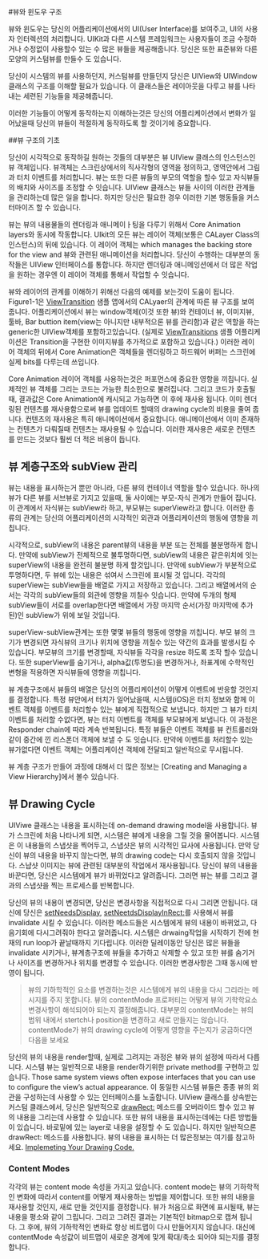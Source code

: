 #뷰와 윈도우 구조


뷰와 윈도우는 당신의 어플리케이션에서의 UI(User Interface)를 보여주고, UI의 사용자 인터렉션의 처리합니다. UIKit과 다른 시스템 프레임워크는 사용자들이 조금 수정하거나 수정없이 사용할수 있는 수 많은 뷰들을 제공해줍니다.
당신은 또한 표준뷰와 다른 모양의 커스텀뷰를 만들수 도 있습니다. 

당신이 시스템의 뷰를 사용하던지, 커스텀뷰를 만들던지 당신은 UIView와 UIWindow 클래스의 구조를 이해할 필요가 있습니다. 이 클래스들은 레이아웃을 다루고 뷰를 나타내는 세련된 기능들을 제공해줍니다.

이러한 기능들이 어떻게 동작하는지 이해하는것은 당신의 어플리케이션에서 변화가 일어났을때 당신의 뷰들이 적절하게 동작하도록 할 것이기에 중요합니다.


##뷰 구조의 기초

당신이 시각적으로 동작하길 원하는 것들의 대부분은 뷰  UIView 클래스의 인스턴스인 뷰 객체입니다. 뷰객체는 스크린상에서의 직사각형의 영역을 정의하고, 영역안에서 그림과 터치 이벤트를 처리합니다. 뷰는 또한 다른 뷰들의 부모의 역할을 할수 있고 자식뷰들의 배치와 사이즈를 조정할 수 잇습니다. UIView 클래스는 뷰들 사이의 이러한 관계들을 관리하는데 많은 일을 합니다. 하지만 당신은 필요한 경우 이러한 기본 행동들을 커스터마이즈 할 수 있습니다.

뷰는 뷰의 내용물들의 렌더링과 애니메이ㅏ팅을 다루기 위해서 Core Animation layers와 동시에 작동합니다. UIkit의 모든 뷰는 레이어 객체(보통은 CALayer Class의 인스턴스)의 뒤에 있습니다. 이 레이어 객체는  which manages the backing store for the view and 뷰와 관련된 애니메이션을 처리합니다. 당신이 수행하는 대부분의 동작들은 UIView 인터페이스를 통합니다. 하지만 렌더링과 애니메잉션에서 더 많은 작업을 원하는 경우엔 이 레이어 객체를 통해서 작업할 수 잇습니다.

뷰와 레이어의 관계를 이해하기 위해선 다음의 예제를 보는것이 도움이 됩니다. Figure1-1은 [ViewTransition]() 샘플 앱에서의 CALyaer의 관계에 따른 뷰 구조를 보여줍니다. 어플리케이션에서 뷰는 window객체(이것 또한 뷰)와 컨테이너 뷰, 이미지뷰, 툴바, Bar buttion item(view는 아니지만 내부적으론 뷰를 관리함)과 같은 역할을 하는 generic한 UIView객체를 포함하고있습니다. (실제로 [ViewTransitions]() 샘플 어플리케이션은 Transition을 구현한 이미지뷰를 추가적으로 포함하고 있습니다.) 이러한 레이어 객체의 뒤에서 Core Animation은 객체들을 렌더링하고 하드웨어 버퍼는 스크린에 실제 bits를 다루는데 쓰입니다.


Core Animation 레이어 객체를 사용하는것은 퍼포먼스에 중요한 영항을 끼칩니다. 실제적인 뷰 객체를 그리는 코드는 가능한 최소한으로 불려집니다. 그리고 코드가 호출될때, 결과값은 Core Animation에 캐시되고 가능하면 이 후에 재사용 됩니다. 이미 렌더링된 컨텐츠를 재사용함으로써 뷰를 업데이트 할때의 drawing cycle의 비용을 줄여 줍니다. 컨텐츠의 재사용은 특히 애니메이션에서 중요합니다. 애니메이션에서 이미 존재하는 컨텐츠가 다뤄질때 컨텐츠는 재사용될 수 있습니다. 이러한 재사용은 새로운 컨텐츠를 만드는 것보다 훨씬 더 적은 비용이 듭니다.

## 뷰 계층구조와 subView 관리

뷰는 내용을 표시하는거 뿐만 아니라, 다른 뷰의 컨테이너 역할을 할수 있습니다. 하나의 뷰가 다른 뷰를 서브뷰로 가지고 있을때, 둘 사이에는 부모-자식 관계가 만들어 집니다. 이 관계에서 자식뷰는 subView라 하고, 부모뷰는 superView라고 합니다. 이러한 종류의 관계는 당신의 어플리케이션의 시각적인 외관과 어플리케이션의 행동에 영향을 끼칩니다.

시각적으로, subView의 내용은 parent뷰의 내용을 부분 또는 전체를 불분명하게 합니다. 만약에 subView가 전체적으로 불투명하다면, subView의 내용은 같은위치에 잇는 superView의 내용을 완전히 불분명 하게 할것입니다. 만약에 subView가 부분적으로 투명하다면, 두 뷰에 있는 내용은 섞여서 스크린에 표시될 것 입니다. 각각의 superView는 subView들을 배열로 가지고 저장하고 있습니다. 그리고 배열에서의 순서는 각각의 subView들의 외관에 영향을 끼칠수 잇습니다. 만약에 두개의 형제 subView들이 서로를 overlap한다면 배열에서 가장 마지막 순서(가장 마지막에 추가된)인 subView가 위에 보일 것입니다.

superView-subView관계는 또한 몇몇 뷰들의 행동에 영향을 끼칩니다. 부모 뷰의 크기가 변경되면 자식뷰의 크기나 위치에 영향을 끼칠수 있는 약간의 효과를 발생시킬 수 있습니다. 부모뷰의 크기를 변경할때, 자식뷰들 각각을 resize 하도록 조작 할수 있습니다. 또한 superView를 숨기거나, alpha값(투명도)을 변경하거나, 좌표계에 수학적인 변형을 적용하면 자식뷰들에 영향을 끼칩니다.

뷰 계층구조에서 뷰들의 배열은 당신의 어플리케이션이 어떻게 이벤트에 반응할 것인지를 결정합니다. 특정 뷰안에서 터치가 일어났을때, 시스템(iOS)은 터치 정보와 함께 이벤트 객체를 이벤트를 처리할수 있는 뷰에게 직접적으로 보냅니다. 하지만 그 뷰가 터치 이벤트를 처리할 수없다면, 뷰는 터치 이벤트를 객체를 부모뷰에게 보냅니다. 이 과정은 Responder chain에 따라 계속 반복됩니다. 특정 뷰들은 이벤트 객체를 뷰 컨트롤러와 같이 중간에 낀 리스폰더 객체에 보낼 수 도 잇습니다. 만약에 이벤트를 처리할수 있는 뷰가없다면 이벤트 객체는 어플리케이션 객체에 전달되고 일반적으로 무시됩니다.

뷰 계층 구조가 만들어 과정에 대해서 더 많은 정보는 [Creating and Managing a View Hierarchy]에서 볼수 있습니다.

## 뷰 Drawing Cycle

UIViwe 클래스는 내용을 표시하는데 on-demand drawing model을 사용합니다. 뷰가 스크린에 처음 나타나게 되면, 시스템은 뷰에게 내용을 그릴 것을 물어봅니다. 시스템은 이 내용들의 스냅샷을 찍어두고, 스냅샷은 뷰의 시각적인 묘사에 사용됩니다. 만약 당신이 뷰의 내용을 바꾸지 않는다면, 뷰의 drawing code는 다시 호출되지 않을 것입니다. 스냡샷 이미지는 뷰에 관련된 대부분의 작업에서 재사용됩니다. 당신이 뷰의 내용을 바꾼다면, 당신은 시스템에게 뷰가 바뀌었다고 알려줍니다. 그러면 뷰는 뷰를 그리고 결과의 스냅샷을 찍는 프로세스를 반복합니다.
 

당신의 뷰의 내용이 변경되면, 당신은 변경사항을 직접적으로 다시 그리면 안됩니다. 대신에 당신은 [setNeedsDisplay](), [setNeetdsDisplayInRect:]()를 사용해서 뷰를 invalidate 시킬 수 있습니다. 이러한 메소드들은 시스템에게 뷰의 내용이 바뀌었고, 다음기회에 다시그려줘야 한다고 알려줍니다. 시스템은 drwaing작업을 시작하기 전에 현재의 run loop가 끝날때까지 기다립니다. 이러한 딜레이동안 당신은 많은 뷰들을 invalidate 시키거나, 뷰계층구조에 뷰들을 추가하고 삭제할 수 있고 또한 뷰를 숨기거나 사이즈를 변경하거나 위치를 변경할 수 있습니다. 이러한 변경사항은 그때 동시에 반영이 됩니다.

> 뷰의 기하학적인 요소를 변경하는것은 시스템에게 뷰의 내용을 다시 그리라는 메시지를 주지 못합니다. 뷰의 contentMode 프로퍼티는 어떻게 뷰의 기학학요소 변경사항이 해석되어야 되는지 결정해줍니다. 대부분의 contentMode는 뷰의 범위 내에서 stertch나 position을 변경하고 새로 만들지는 않습니다. contentMode가 뷰의 drawing cycle에 어떻게 영향을 주는지가 궁금하다면  다음을 보세요

당신의 뷰의 내용을 render할때, 실제로 그려지는 과정은 뷰와 뷰의 설정에 따라서 다릅니다. 시스템 뷰는 일반적으로 내용을 render하기위한 private method를 구현하고 있습니다. Those same system views often expose interfaces that you can use to configure the view’s actual appearance. 이 동일한 시스템 뷰들은 종종 뷰의 외관을 구성하는데 사용할 수 있는 인터페이스를 노출합니다. UIView 클래스를 상속받는 커스텀 클래스에서, 당신은 일반적으로 [drawRect:]() 메소드를 오버라이드 할수 있고 뷰의 내용을 그리는데 사용할 수 있습니다. 또한 뷰의 내용을 표시하는데에는 다른 방법들이 있습니다. 바로밑에 있는 layer로 내용을 설정할 수 도 있습니다. 하지만 일반적으론 drawRect: 메소드를 사용합니다.
뷰의 내용을 표시하는 더 많은정보는 여기를 참고하세요. [Implemeting Your Drawing Code.]()

### Content Modes

각각의 뷰는 content mode 속성을 가지고 있습니다. content mode는 뷰의 기하학적인 변화에 따라서 content를 어떻게 재사용하는 방법을 제어합니다. 또한 뷰의 내용을 재사용할 것인지, 새로 만들 것인지를 결정합니다. 뷰가 처음으로 화면에 표시될때, 뷰는 내용을 평소와 같이 그립니다. 그리고 그려진 결과는 기본적인 bitmap으로 캡쳐 됩니다. 그 후에, 뷰의 기하학적인 변화로 항상 비트맵이 다시 만들어지지 않습니다. 대신에 contentMode 속성값이 비트맵이 새로운 경계에 맞게 확대/축소 되어야 되는지를 결정합니다.  